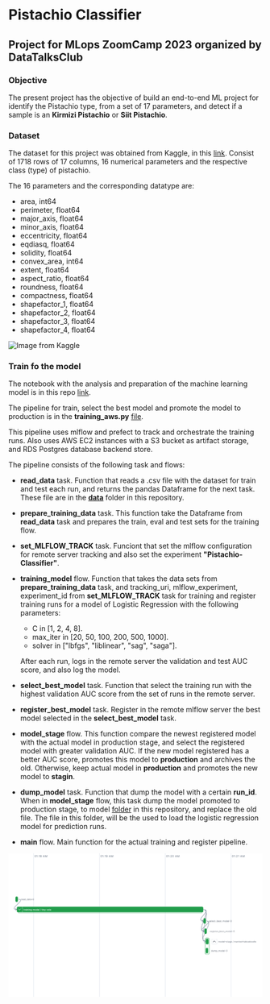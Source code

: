 # Pistachio Classifier

## Project for MLops ZoomCamp 2023 organized by DataTalksClub

### Objective

The present project has the objective of build an end-to-end ML project for identify the Pistachio type, from a set of 17 parameters, and detect if a sample is an **Kirmizi Pistachio** or **Siit Pistachio**.

### Dataset

The dataset for this project was obtained from Kaggle, in this [link](https://www.kaggle.com/datasets/amirhossei.nmirzaie/pistachio-types-detection). Consist of 1718 rows of 17 columns, 16 numerical parameters and the respective class (type) of pistachio.

The 16 parameters and the corresponding datatype are:

- area, int64
- perimeter, float64
- major_axis, float64
- minor_axis, float64
- eccentricity, float64
- eqdiasq, float64
- solidity, float64
- convex_area, int64
- extent, float64
- aspect_ratio, float64
- roundness, float64
- compactness, float64
- shapefactor_1, float64
- shapefactor_2, float64
- shapefactor_3, float64
- shapefactor_4, float64

![Image from Kaggle](https://www.googleapis.com/download/storage/v1/b/kaggle-user-content/o/inbox%2F11592511%2F9107ea75bea18b095900b48e230bc4ec%2F2.jpg?generation=1688826287210809&alt=media 'Pistachio parameters')

### Train fo the model

The notebook with the analysis and preparation of the machine learning model is in this repo [link](https://github.com/carrionalfredo/Pistachio-Classifier/blob/main/project.ipynb).

The pipeline for train, select the best model and promote the model to production is in the **training_aws.py** [file](https://github.com/carrionalfredo/Pistachio-Classifier/blob/main/training_aws.py).

This pipeline uses mlflow and prefect to track and orchestrate the training runs. Also uses AWS EC2 instances with a S3 bucket as artifact storage, and RDS Postgres database backend store.

The pipeline consists of the following task and flows:

- **read_data** task. Function that reads a .csv file with the dataset for train and test each run, and returns the pandas Dataframe for the next task. These file are in the [**data**](https://github.com/carrionalfredo/Pistachio-Classifier/tree/main/data) folder in this repository.
- **prepare_training_data** task. This function take the Dataframe from **read_data** task and prepares the train, eval and test sets for the training flow.
- **set_MLFLOW_TRACK** task. Funciont that set the mlflow configuration for remote server tracking and also set the experiment **"Pistachio-Classifier"**.
- **training_model** flow. Function that takes the data sets from **prepare_training_data** task, and tracking_uri, mlflow_experiment, experiment_id from **set_MLFLOW_TRACK** task for training and register training runs for a model of Logistic Regression with the following parameters:
    
    - C in [1, 2, 4, 8].
    - max_iter in [20, 50, 100, 200, 500, 1000].
    - solver in ["lbfgs", "liblinear", "sag", "saga"].

    After each run, logs in the remote server the validation and test AUC score, and also log the model.

- **select_best_model** task. Function that select the training run with the highest validation AUC score from the set of runs in the remote server.
- **register_best_model** task. Register in the remote mlflow server the best model selected in the **select_best_model** task.
- **model_stage** flow. This function compare the newest registered model with the actual model in production stage, and select the registered model with greater validation AUC. If the new model registered has a better AUC score, promotes this model to **production** and archives the old. Otherwise, keep actual model in **production** and promotes the new model to **stagin**.
- **dump_model** task. Function that dump the model with a certain **run_id**. When in **model_stage** flow, this task dump the model promoted to production stage, to model [folder](https://github.com/carrionalfredo/Pistachio-Classifier/tree/main/model) in this repository, and replace the old file. The file in this folder, will be the used to load the logistic regression model for prediction runs.
- **main** flow. Main function for the actual training and register pipeline.

![Example of flows and task orchestration in Prefect](https://github.com/carrionalfredo/Pistachio-Classifier/blob/main/images/prefect_flows_tasks.png 'Prefect task and flows orchestration')
